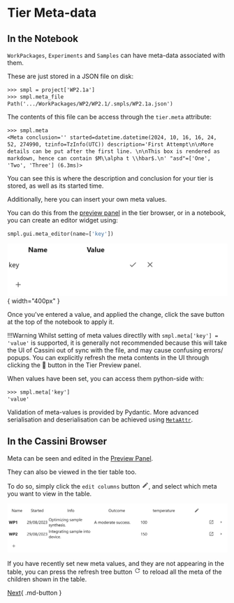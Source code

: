 # Tier Meta-data

## In the Notebook

`WorkPackages`, `Experiments` and `Samples` can have meta-data associated with them.

These are just stored in a JSON file on disk:

```pycon
>>> smpl = project['WP2.1a']
>>> smpl.meta_file
Path('.../WorkPackages/WP2/WP2.1/.smpls/WP2.1a.json')
```

The contents of this file can be access through the `tier.meta` attribute:

```pycon
>>> smpl.meta
<Meta conclusion='' started=datetime.datetime(2024, 10, 16, 16, 24, 52, 274990, tzinfo=TzInfo(UTC)) description='First Attempt\n\nMore details can be put after the first line. \n\nThis box is rendered as markdown, hence can contain $M\\alpha t \\hbar$.\n' "asd"=['One', 'Two', 'Three'] (6.3ms)>
```

You can see this is where the description and conclusion for your tier is stored, as well as its started time.

Additionally, here you can insert your own meta values.

You can do this from the [preview panel](./preview-panel.md) in the tier browser, or in a notebook, you can create an editor widget using:

```python
smpl.gui.meta_editor(name=['key'])
```

![meta editor](../static/inline-meta-editor.png){ width="400px" }

Once you've entered a value, and applied the change, click the save button at the top of the notebook to apply it.

!!!Warning
    Whilst setting of meta values directlly with `smpl.meta['key'] = 'value'` is supported, it is generally not recommended because
    this will take the UI of Cassini out of sync with the file, and may cause confusing errors/ popups. You can explicitly refresh the meta contents
    in the UI through clicking the 🔄 button in the Tier Preview panel.

When values have been set, you can access them python-side with:

```pycon
>>> smpl.meta['key']
'value'
```

Validation of meta-values is provided by Pydantic. More advanced serialisation and deserialisation can be achieved using [`MetaAttr`](../customization.md#meta-attributes-metaattr).

## In the Cassini Browser

Meta can be seen and edited in the [Preview Panel](./preview-panel.md#meta). 

They can also be viewed in the tier table too.

To do so, simply click the `edit columns` button <svg viewBox="0 0 24 24" width="16" xmlns="http://www.w3.org/2000/svg" data-icon="ui-components:edit" display="inline block"><g xmlns="http://www.w3.org/2000/svg" class="jp-icon3" fill="#616161"><path d="M3 17.25V21h3.75L17.81 9.94l-3.75-3.75L3 17.25zM20.71 7.04c.39-.39.39-1.02 0-1.41l-2.34-2.34c-.39-.39-1.02-.39-1.41 0l-1.83 1.83 3.75 3.75 1.83-1.83z"></path></g></svg>, and select which meta you want to view in the table.

![Tier Table with meta](../static/tier-table-with-meta.png)

If you have recently set new meta values, and they are not appearing in the table, you can press the refresh tree button <svg xmlns="http://www.w3.org/2000/svg" width="16" viewBox="0 0 18 18" data-icon="ui-components:refresh" display="inline-block"><g xmlns="http://www.w3.org/2000/svg" class="jp-icon3" fill="#616161"><path d="M9 13.5c-2.49 0-4.5-2.01-4.5-4.5S6.51 4.5 9 4.5c1.24 0 2.36.52 3.17 1.33L10 8h5V3l-1.76 1.76C12.15 3.68 10.66 3 9 3 5.69 3 3.01 5.69 3.01 9S5.69 15 9 15c2.97 0 5.43-2.16 5.9-5h-1.52c-.46 2-2.24 3.5-4.38 3.5z"></path></g></svg> to reload all the meta of the children shown in the table.



[Next](./templating.md){ .md-button }